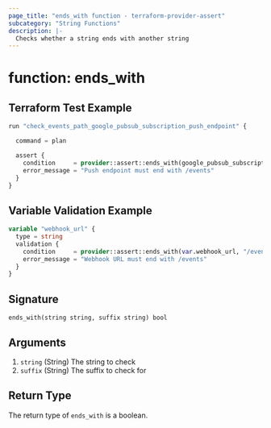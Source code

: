 ```yaml
---
page_title: "ends_with function - terraform-provider-assert"
subcategory: "String Functions"
description: |-
  Checks whether a string ends with another string
---
```


# function: ends_with



## Terraform Test Example

```terraform
run "check_events_path_google_pubsub_subscription_push_endpoint" {

  command = plan

  assert {
    condition     = provider::assert::ends_with(google_pubsub_subscription.example.push_config.push_endpoint, "/events")
    error_message = "Push endpoint must end with /events"
  }
}
```

## Variable Validation Example

```terraform
variable "webhook_url" {
  type = string
  validation {
    condition     = provider::assert::ends_with(var.webhook_url, "/events")
    error_message = "Webhook URL must end with /events"
  }
}
```

## Signature

<!-- signature generated by tfplugindocs -->
```text
ends_with(string string, suffix string) bool
```

## Arguments

<!-- arguments generated by tfplugindocs -->
1. `string` (String) The string to check
1. `suffix` (String) The suffix to check for


## Return Type

The return type of `ends_with` is a boolean.

